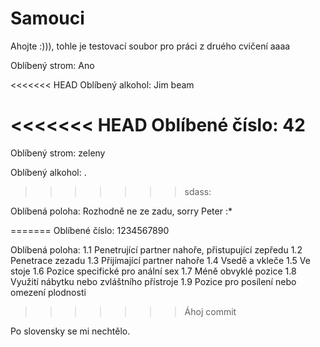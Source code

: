 # Samouci

Ahojte :))),
tohle je testovací soubor pro práci z druého cvičení
aaaa

Oblíbený strom: Ano

<<<<<<< HEAD
Oblíbený alkohol: Jim beam

<<<<<<< HEAD
Oblíbené číslo: 42
=======
Oblíbený strom: zeleny 

Oblíbený alkohol: .
>>>>>>> sdass:

Oblíbená poloha: Rozhodně ne ze zadu, sorry Peter :*

=======
Oblíbené číslo: 1234567890

Oblíbená poloha: 
1.1	Penetrující partner nahoře, přistupující zepředu
1.2	Penetrace zezadu
1.3	Přijímající partner nahoře
1.4	Vsedě a vkleče
1.5	Ve stoje
1.6	Pozice specifické pro anální sex
1.7	Méně obvyklé pozice
1.8	Využití nábytku nebo zvláštního přístroje
1.9	Pozice pro posílení nebo omezení plodnosti
>>>>>>> Áhoj commit

Po slovensky se mi nechtělo.
